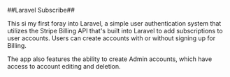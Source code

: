 ##Laravel Subscribe##

This si my first foray into Laravel, a simple user authentication system that utilizes the Stripe Billing API that's built into Laravel to add subscriptions to user accounts.  Users can create accounts with or without signing up for Billing.

The app also features the ability to create Admin accounts, which have access to account editing and deletion.